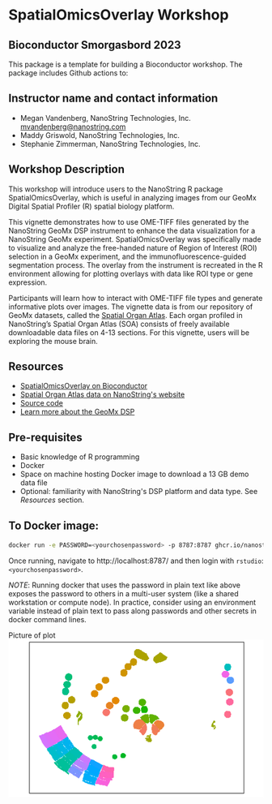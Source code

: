 # SpatialOmicsOverlay Workshop
## Bioconductor Smorgasbord 2023

This package is a template for building a Bioconductor workshop. The package
includes Github actions to:

## Instructor name and contact information
* Megan Vandenberg, NanoString Technologies, Inc. <mvandenberg@nanostring.com>
* Maddy Griswold, NanoString Technologies, Inc.
* Stephanie Zimmerman, NanoString Technologies, Inc.

## Workshop Description
 This workshop will introduce users to the NanoString R package SpatialOmicsOverlay, which is useful in analyzing images from our GeoMx Digital Spatial Profiler (R) spatial biology platform.

This vignette demonstrates how to use OME-TIFF files generated by the NanoString GeoMx DSP instrument to enhance the data visualization for a NanoString GeoMx experiment. SpatialOmicsOverlay was specifically made to visualize and analyze the free-handed nature of Region of Interest (ROI) selection in a GeoMx experiment, and the immunofluorescence-guided segmentation process. The overlay from the instrument is recreated in the R environment allowing for plotting overlays with data like ROI type or gene expression.

 Participants will learn how to interact with OME-TIFF file types and generate informative plots over images. The vignette data is from our repository of GeoMx datasets, called the [Spatial Organ Atlas](https://nanostring.com/products/geomx-digital-spatial-profiler/spatial-organ-atlas/). Each organ profiled in NanoString’s Spatial Organ Atlas (SOA) consists of freely available downloadable data files on 4-13 sections. For this vignette, users will be exploring the mouse brain.


## Resources
* [SpatialOmicsOverlay on Bioconductor](https://bioconductor.org/packages/release/bioc/html/SpatialOmicsOverlay.html)
* [Spatial Organ Atlas data on NanoString's website](https://nanostring.com/products/geomx-digital-spatial-profiler/spatial-organ-atlas/)
* [Source code](https://github.com/Nanostring-Biostats/SOOBiocWorkshop)
* [Learn more about the GeoMx DSP](https://nanostring.com/products/geomx-digital-spatial-profiler/geomx-dsp-overview/)



## Pre-requisites
* Basic knowledge of R programming
* Docker
* Space on machine hosting Docker image to download a 13 GB demo data file
* Optional: familiarity with NanoString's DSP platform and data type. See *Resources* section.


## To Docker image:

```sh
docker run -e PASSWORD=<yourchosenpassword> -p 8787:8787 ghcr.io/nanostring-biostats/soobiocworkshop
```
Once running, navigate to http://localhost:8787/ and then login with `rstudio`:`<yourchosenpassword>`. 


*NOTE*: Running docker that uses the password in plain text like above exposes the password to others 
in a multi-user system (like a shared workstation or compute node). In practice, consider using an environment 
variable instead of plain text to pass along passwords and other secrets in docker command lines. 


Picture of plot
![image](images/plotSpatialOverlay1.png)